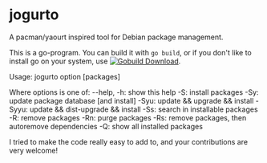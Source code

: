 jogurto
=======

A pacman/yaourt inspired tool for Debian package management.

This is a go-program. You can build it with `go build`, or if you don't like to install go on your system,
use [![Gobuild Download](https://img.shields.io/badge/gobuild-download-green.svg?style=flat)](http://gobuild.io/github.com/lapingvino/jogurto).

Usage: jogurto option [packages]

Where options is one of:
    --help, -h: show this help
    -S: install packages
    -Sy: update package database [and install]
    -Syu: update && upgrade && install
    -Syyu: update && dist-upgrade && install
    -Ss: search in installable packages
    -R: remove packages
    -Rn: purge packages
    -Rs: remove packages, then autoremove dependencies
    -Q: show all installed packages

I tried to make the code really easy to add to, and your contributions are very welcome!
